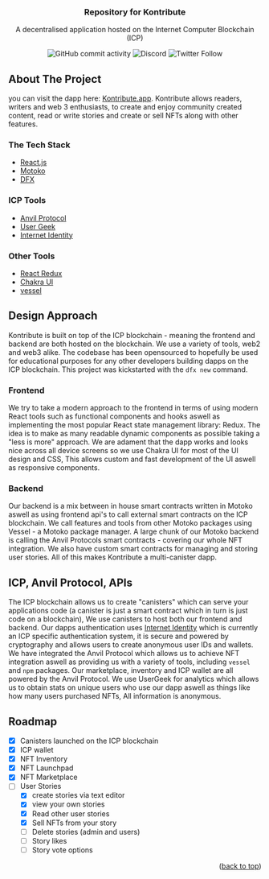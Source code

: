 <div align="center" id="top">
<h3 align="center">Repository for Kontribute</h3>
  <p align="center">
    A decentralised application hosted on the Internet Computer Blockchain (ICP)
  </p>
</div>
<p align="center">
<img alt="GitHub commit activity" src="https://img.shields.io/github/commit-activity/m/teambonsai/bonsai_dapp">
<img alt="Discord" src="https://img.shields.io/discord/918022155420196864?label=Discord&style=flat-square">
<img alt="Twitter Follow" src="https://img.shields.io/twitter/follow/TeamBonsai_ICP?style=social"> 
</p>

## About The Project

you can visit the dapp here: [Kontribute.app](https://kontribute.app). Kontribute allows readers, writers and web 3 enthusiasts, to create and enjoy community created content, read or write stories and create or sell NFTs along with other features.


### The Tech Stack

* [React.js](https://reactjs.org/)
* [Motoko](https://internetcomputer.org/docs/current/developer-docs/build/languages/motoko/)
* [DFX](https://internetcomputer.org/docs/current/references/cli-reference/dfx-parent/)

### ICP Tools

* [Anvil Protocol](https://docs.nftanvil.com/docs/sdk/js)
* [User Geek](https://usergeek.app/)
* [Internet Identity](https://internetcomputer.org/docs/current/tokenomics/identity-auth/what-is-ic-identity/)

### Other Tools

* [React Redux](https://react-redux.js.org/)
* [Chakra UI](https://chakra-ui.com/)
* [vessel](https://github.com/dfinity/vessel)


## Design Approach

Kontribute is built on top of the ICP blockchain - meaning the frontend and backend are both hosted on the blockchain. We use a variety of tools, web2 and web3 alike. The codebase has been opensourced to hopefully be used for educational purposes for any other developers building dapps on the ICP blockchain. This project was kickstarted with the `dfx new` command. 

### Frontend

We try to take a modern approach to the frontend in terms of using modern React tools such as functional components and hooks aswell as implementing the most popular React state management library: Redux. The idea is to make as many readable dynamic components as possible taking a "less is more" approach. We are adament that the dapp works and looks nice across all device screens so we use Chakra UI for most of the UI design and CSS, This allows custom and fast development of the UI aswell as responsive components.

### Backend

Our backend is a mix between in house smart contracts written in Motoko aswell as using frontend api's to call external smart contracts on the ICP blockchain. We call features and tools from other Motoko packages using Vessel - a Motoko package manager. A large chunk of our Motoko backend is calling the Anvil Protocols smart contracts - covering our whole NFT integration. We also have custom smart contracts for managing and storing user stories. All of this makes Kontribute a multi-canister dapp. 

## ICP, Anvil Protocol, APIs

The ICP blockchain allows us to create "canisters" which can serve your applications code (a canister is just a smart contract which in turn is just code on a blockchain), We use canisters to host both our frontend and backend. Our dapps authentication uses [Internet Identity](https://internetcomputer.org/docs/current/tokenomics/identity-auth/what-is-ic-identity/) which is currently an ICP specific authentication system, it is secure and powered by cryptography and allows users to create anonymous user IDs and wallets. We have integrated the Anvil Protocol which allows us to achieve NFT integration aswell as providing us with a variety of tools, including `vessel` and `npm` packages. Our marketplace, inventory and ICP wallet are all powered by the Anvil Protocol. We use UserGeek for analytics which allows us to obtain stats on unique users who use our dapp aswell as things like how many users purchased NFTs, All information is anonymous. 

## Roadmap

- [x] Canisters launched on the ICP blockchain
- [x] ICP wallet
- [x] NFT Inventory
- [x] NFT Launchpad
- [x] NFT Marketplace
- [ ] User Stories
    - [x] create stories via text editor
    - [x] view your own stories
    - [x] Read other user stories
    - [x] Sell NFTs from your story
    - [ ] Delete stories (admin and users)
    - [ ] Story likes
    - [ ] Story vote options

<p align="right">(<a href="#top">back to top</a>)</p>
